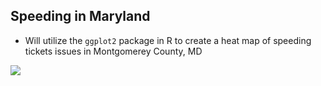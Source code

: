 ## Speeding in Maryland

* Will utilize the `ggplot2` package in R to create a heat map of speeding tickets issues in Montgomerey County, MD

![](/https://github.com/areevesman/Speeding-in-Maryland/blob/master/Heat%20Map.png)
